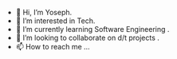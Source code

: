 - 👋 Hi, I’m Yoseph.
- 👀 I’m interested in Tech.
- 🌱 I’m currently learning Software Engineering .
- 💞️ I’m looking to collaborate on d/t projects .
- 📫 How to reach me ...

<!---
Yosinan/Yosinan is a ✨ special ✨ repository because its `README.md` (this file) appears on your GitHub profile.
You can click the Preview link to take a look at your changes.
--->
